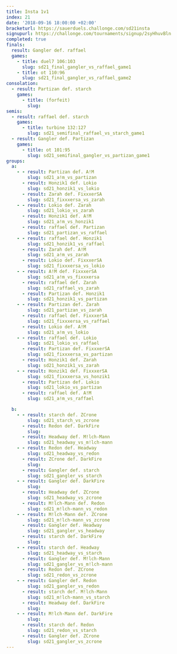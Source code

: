 ```yaml
---
title: Insta 1v1
index: 21
date: '2018-09-16 18:00:00 +02:00'
bracketurl: https://sauerduels.challonge.com/sd21insta
signupurl: https://challonge.com/tournaments/signup/2syHhuvBln
completed: true
finals:
  result: Gangler def. raffael
  games:
    - title: duel7 106:103
      slug: sd21_final_gangler_vs_raffael_game1
    - title: ot 110:96
      slug: sd21_final_gangler_vs_raffael_game2
consolation:
  - result: Partizan def. starch
    games:
      - title: (forfeit)
        slug: 
semis:
  - result: raffael def. starch
    games:
      - title: turbine 132:127
        slug: sd21_semifinal_raffael_vs_starch_game1
  - result: Gangler def. Partizan
    games:
      - title: ot 101:95
        slug: sd21_semifinal_gangler_vs_partizan_game1
groups:
  a:
    - - result: Partizan def. A!M
        slug: sd21_a!m_vs_partizan
      - result: Honzik1 def. Lokio
        slug: sd21_honzik1_vs_lokio
      - result: Zarah def. FixxxerSA
        slug: sd21_fixxxersa_vs_zarah
    - - result: Lokio def. Zarah
        slug: sd21_lokio_vs_zarah
      - result: Honzik1 def. A!M
        slug: sd21_a!m_vs_honzik1
      - result: raffael def. Partizan
        slug: sd21_partizan_vs_raffael
    - - result: raffael def. Honzik1
        slug: sd21_honzik1_vs_raffael
      - result: Zarah def. A!M
        slug: sd21_a!m_vs_zarah
      - result: Lokio def. FixxxerSA
        slug: sd21_fixxxersa_vs_lokio
    - - result: A!M def. FixxxerSA
        slug: sd21_a!m_vs_fixxxersa
      - result: raffael def. Zarah
        slug: sd21_raffael_vs_zarah
      - result: Partizan def. Honzik1
        slug: sd21_honzik1_vs_partizan
    - - result: Partizan def. Zarah
        slug: sd21_partizan_vs_zarah
      - result: raffael def. FixxxerSA
        slug: sd21_fixxxersa_vs_raffael
      - result: Lokio def. A!M
        slug: sd21_a!m_vs_lokio
    - - result: raffael def. Lokio
        slug: sd21_lokio_vs_raffael
      - result: Partizan def. FixxxerSA
        slug: sd21_fixxxersa_vs_partizan
      - result: Honzik1 def. Zarah
        slug: sd21_honzik1_vs_zarah
    - - result: Honzik1 def. FixxxerSA
        slug: sd21_fixxxersa_vs_honzik1
      - result: Partizan def. Lokio
        slug: sd21_lokio_vs_partizan
      - result: raffael def. A!M
        slug: sd21_a!m_vs_raffael

  b:
    - - result: starch def. ZCrone
        slug: sd21_starch_vs_zcrone
      - result: Redon def. DarkFire
        slug: 
      - result: Headway def. M!lch-Mann
        slug: sd21_headway_vs_m!lch-mann
    - - result: Redon def. Headway
        slug: sd21_headway_vs_redon
      - result: ZCrone def. DarkFire
        slug: 
      - result: Gangler def. starch
        slug: sd21_gangler_vs_starch
    - - result: Gangler def. DarkFire
        slug: 
      - result: Headway def. ZCrone
        slug: sd21_headway_vs_zcrone
      - result: M!lch-Mann def. Redon
        slug: sd21_m!lch-mann_vs_redon
    - - result: M!lch-Mann def. ZCrone
        slug: sd21_m!lch-mann_vs_zcrone
      - result: Gangler def. Headway
        slug: sd21_gangler_vs_headway
      - result: starch def. DarkFire
        slug: 
    - - result: starch def. Headway
        slug: sd21_headway_vs_starch
      - result: Gangler def. M!lch-Mann
        slug: sd21_gangler_vs_m!lch-mann
      - result: Redon def. ZCrone
        slug: sd21_redon_vs_zcrone
    - - result: Gangler def. Redon
        slug: sd21_gangler_vs_redon
      - result: starch def. M!lch-Mann
        slug: sd21_m!lch-mann_vs_starch
      - result: Headway def. DarkFire
        slug: 
    - - result: M!lch-Mann def. DarkFire
        slug: 
      - result: starch def. Redon
        slug: sd21_redon_vs_starch
      - result: Gangler def. ZCrone
        slug: sd21_gangler_vs_zcrone
---
```


